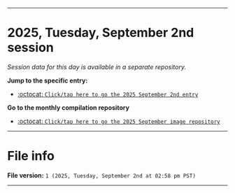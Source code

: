 
***

# 2025, Tuesday, September 2nd session

_Session data for this day is available in a separate repository._

**Jump to the specific entry:**

- [:octocat: `Click/tap here to go the 2025 September 2nd entry`](https://github.com/seanpm2001/SeansLifeArchive_Images_ModernSmurfsVillage_Y2025_V9/tree/SeansLifeArchive_ModernSmurfsVillage_Y2025_V9_Main-dev/2025/09_September/02/)

**Go to the monthly compilation repository**

- [:octocat: `Click/tap here to go the 2025 September image repository`](https://github.com/seanpm2001/SeansLifeArchive_Images_ModernSmurfsVillage_Y2025_V9/)

***

# File info

**File version:** `1 (2025, Tuesday, September 2nd at 02:58 pm PST)`

***
